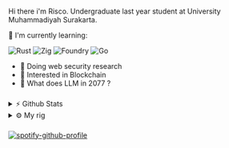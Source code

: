 ###

Hi there i'm Risco. Undergraduate last year student at University Muhammadiyah Surakarta.

📃 I'm currently learning:

![Rust](https://img.shields.io/badge/Rust-000000?style=for-the-badge&logo=rust&logoColor=white) ![Zig](https://img.shields.io/badge/Zig-F7A41D?style=for-the-badge&logo=zig&logoColor=white) ![Foundry](https://img.shields.io/badge/Foundry-000000?style=for-the-badge&logo=ethereum&logoColor=white) ![Go](https://img.shields.io/badge/Go-00ADD8?style=for-the-badge&logo=go&logoColor=white)

- 🌱 Doing web security research
- 🌸 Interested in Blockchain
- 🌻 What does LLM in 2077 ?

###

<details>
<summary>⚡ Github Stats</summary>

![R1sco's GitHub stats](https://github-readme-stats.vercel.app/api?username=R1sco&show_icons=true&theme=dark)

</details>

<details>
<summary>⚙️ My rig</summary>

* **OS:** Windows and Linux (ubuntu)
* **Laptop:** Lenovo Ideapad Gaming 3 
* **Browser:** Brave (Lower memory so far)
* **Terminal:** Powershell  
* **Code Editor:** VSCode, Android Studio, Windsurf (sometimes)  
* **Other Tools:** Postman, Notion, N8n, And Burpsuite (hackerman) 
* **To Stay Updated:** Twitter, Facebook, Reddit

</details>

###

[![spotify-github-profile](https://spotify-github-profile.kittinanx.com/api/view?uid=21mebihb4qldwhl4lwpgmxj4q&cover_image=true&theme=natemoo-re&show_offline=false&background_color=121212&interchange=false&bar_color=53b14f&bar_color_cover=false)](https://github.com/kittinan/spotify-github-profile)
